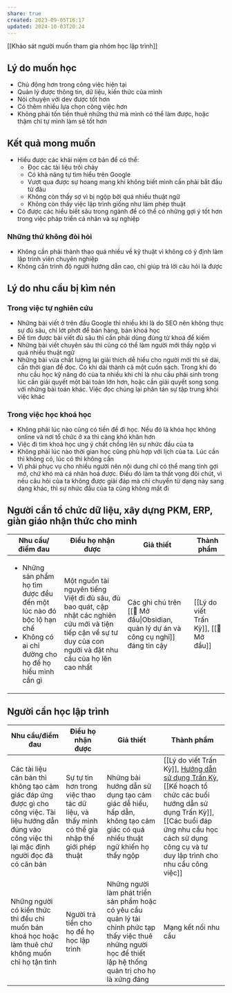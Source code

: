 ```yaml
---
share: true
created: 2023-09-05T16:17
updated: 2024-10-03T20:24
---
```

[[Khảo sát người muốn tham gia nhóm học lập trình]]
## Lý do muốn học
- Chủ động hơn trong công việc hiện tại
- Quản lý được thông tin, dữ liệu, kiến thức của mình
- Nói chuyện với dev được tốt hơn
- Có thêm nhiều lựa chọn công việc hơn
- Không phải tốn tiền thuê những thứ mà mình có thể làm được, hoặc thậm chí tự mình làm sẽ tốt hơn

## Kết quả mong muốn
- Hiểu được các khái niệm cơ bản để có thể:
    - Đọc các tài liệu trôi chảy
    - Có khả năng tự tìm hiểu trên Google
    - Vượt qua được sự hoang mang khi không biết mình cần phải bắt đầu từ đâu
    - Không còn thấy sợ vì bị ngộp bởi quá nhiều thuật ngữ
    - Không còn thấy việc lập trình giống như làm phép thuật
- Có được các hiểu biết sâu trong ngành để có thể có những gợi ý tốt hơn trong việc pháp triển cá nhân và sự nghiệp

### Những thứ không đòi hỏi
- Không cần phải thành thạo quá nhiều về kỹ thuật vì không có ý định làm lập trình viên chuyên nghiệp 
- Không cần trình độ người hướng dẫn cao, chỉ giúp trả lời câu hỏi là được

## Lý do nhu cầu bị kìm nén
### Trong việc tự nghiên cứu
- Những bài viết ở trên đầu Google thì nhiều khi là do SEO nên không thực sự đủ sâu, chỉ lớt phớt để bán hàng, bán khoá học
- Để tìm được bài viết đủ sâu thì cần phải dùng đúng từ khoá để kiếm
- Những bài viết chuyên sâu thì cũng có thể làm người mới thấy ngộp vì quá nhiều thuật ngữ
- Những bài vừa chất lượng lại giải thích dễ hiểu cho người mới thì sẽ dài, cần thời gian để đọc. Có khi dài thành cả một cuốn sách. Trong khi đó nhu cầu học kỹ năng đó của ta nhiều khi chỉ là nhu cầu phái sinh trong lúc cần giải quyết một bài toán lớn hơn, hoặc cần giải quyết song song với những bài toán khác. Việc đọc chúng lại phân tán sự tập trung khỏi việc khác

### Trong việc học khoá học
- Không phải lúc nào cũng có tiền để đi học. Nếu đó là khóa học không online và nơi tổ chức ở xa thì càng khó khăn hơn
- Việc đi tìm khoá học ưng ý chất chồng lên sự nhức đầu của ta
- Không phải lúc nào thời gian học cũng phù hợp với lịch của ta. Lúc cần thì không có, lúc có thì không cần
- Vì phải phục vụ cho nhiều người nên nội dung chỉ có thể mang tính gợi mở, chứ khó mà cá nhân hoá được. Điều đó làm ta thất vọng đôi chút, vì nếu câu hỏi của ta không được giải đáp mà chỉ chuyển từ dạng này sang dạng khác, thì sự nhức đầu của ta cũng không mất đi



##  Người cần tổ chức dữ liệu, xây dựng PKM, ERP, giàn giáo nhận thức cho mình
| Nhu cầu/điểm đau                                                                                                                               | Điều họ nhận được                                                                                                                                                  | Giả thiết                                                                            | Thành phẩm                            |
| ---------------------------------------------------------------------------------------------------------------------------------------------- | ------------------------------------------------------------------------------------------------------------------------------------------------------------------ | ------------------------------------------------------------------------------------ | ------------------------------------- |
| <ul><li>Những sản phẩm họ tìm được đều đến một lúc nào đó bộc lộ hạn chế</li><li>Không có ai chỉ đường cho họ để họ hiểu mình cần gì</li></ul> | Một nguồn tài nguyên tiếng Việt đi đủ sâu, đủ bao quát, cập nhật các nghiên cứu mới và tiện tiếp cận về sự tư duy của con người và đặt nhu cầu của họ lên cao nhất | Các ghi chú trên [[🌟 Mở đầu\|Obsidian, quản lý dự án và công cụ nghĩ]] đáng tin cậy | [[Lý do viết Trấn Kỳ]], [[🌟 Mở đầu]] |

## Người cần học lập trình
| Nhu cầu/điểm đau                                                                                                                                          | Điều họ nhận được                                                                           | Giả thiết                                                                                                                                                        | Thành phẩm                                                                                                                                                                                                                                                                                                                                                                                                                                                                                                                                                                                                            |
| --------------------------------------------------------------------------------------------------------------------------------------------------------- | ------------------------------------------------------------------------------------------- | ---------------------------------------------------------------------------------------------------------------------------------------------------------------- | --------------------------------------------------------------------------------------------------------------------------------------------------------------------------------------------------------------------------------------------------------------------------------------------------------------------------------------------------------------------------------------------------------------------------------------------------------------------------------------------------------------------------------------------------------------------------------------------------------------------- |
| Các tài liệu căn bản thì không tạo cảm giác đáp ứng được gì cho công việc. Tài liệu hướng dẫn đúng vào công việc thì lại mặc định người đọc đã có căn bản | Sự tự tin hơn trong việc thao tác dữ liệu, và thấy mình có thể gia nhập thế giới phép thuật | Những bài hướng dẫn sử dụng tạo cảm giác dễ hiểu, hấp dẫn, không tạo cảm giác có quá nhiều thuật ngữ khiến họ thấy ngộp                                          | [[Lý do viết Trấn Kỳ]], [Hướng dẫn sử dụng Trấn Kỳ](https://lậptrình.quảcầu.cc/%F0%9F%91%8FTr%E1%BA%A5n%20K%E1%BB%B3/H%C6%B0%E1%BB%9Bng%20d%E1%BA%ABn%20s%E1%BB%AD%20d%E1%BB%A5ng%20Tr%E1%BA%A5n%20K%E1%BB%B3/?utm_source=CW+Obsidian%2C+qu%E1%BA%A3n+l%C3%BD+d%E1%BB%B1+%C3%A1n+v%C3%A0+c%C3%B4ng+c%E1%BB%A5+ngh%C4%A9+%C2%BB+K%E1%BA%BF+ho%E1%BA%A1ch+ph%C3%A1t+tri%E1%BB%83n+Tr%E1%BA%A5n+K%E1%BB%B3&utm_medium=vault&utm_campaign=Tr%E1%BA%A5n+K%E1%BB%B3), [[Kế hoạch tổ chức các buổi hướng dẫn sử dụng Trấn Kỳ]], [[Các buổi đáp ứng nhu cầu học cách sử dụng công cụ và tư duy lập trình cho nhu cầu công việc]] |
| Những người có kiến thức thì đều chỉ muốn bán khoá học hoặc làm thuê chứ không muốn chỉ họ tận tình                                                       | Người trả tiền cho họ để họ học lập trình                                                   | Những người làm phát triển sản phẩm hoặc có yêu cầu quản lý tài chính phức tạp thấy việc thuê những người học để thiết lập hệ thống quản trị cho họ là xứng đáng | Mạng kết nối nhu cầu                                                                                                                                                                                                                                                                                                                                                                                                                                                                                                                                                                                                  |
